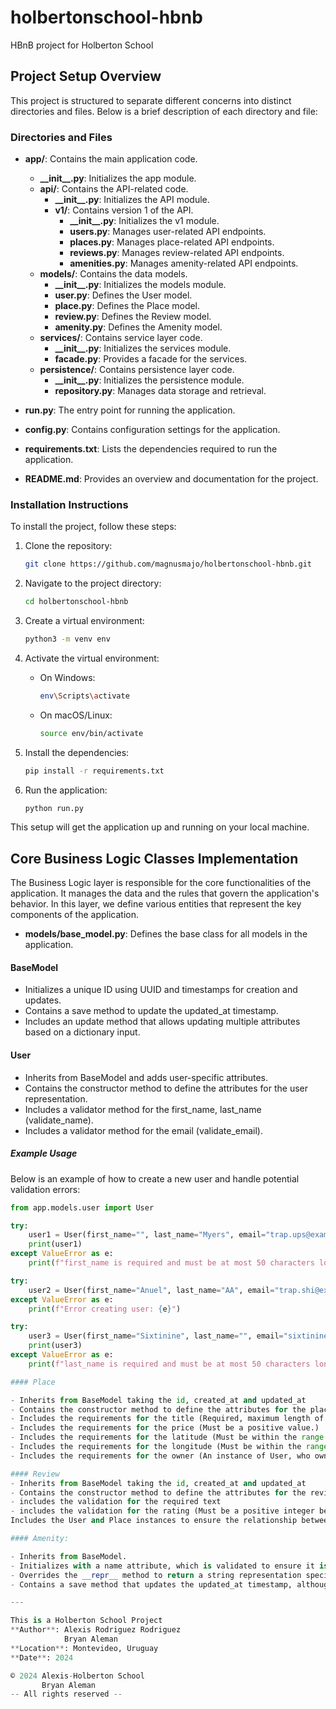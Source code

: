# holbertonschool-hbnb

HBnB project for Holberton School

## Project Setup Overview

This project is structured to separate different concerns into distinct directories and files. Below is a brief description of each directory and file:

### Directories and Files

- **app/**: Contains the main application code.
    - **\_\_init\_\_.py**: Initializes the app module.
    - **api/**: Contains the API-related code.
        - **\_\_init\_\_.py**: Initializes the API module.
        - **v1/**: Contains version 1 of the API.
            - **\_\_init\_\_.py**: Initializes the v1 module.
            - **users.py**: Manages user-related API endpoints.
            - **places.py**: Manages place-related API endpoints.
            - **reviews.py**: Manages review-related API endpoints.
            - **amenities.py**: Manages amenity-related API endpoints.
    - **models/**: Contains the data models.
        - **\_\_init\_\_.py**: Initializes the models module.
        - **user.py**: Defines the User model.
        - **place.py**: Defines the Place model.
        - **review.py**: Defines the Review model.
        - **amenity.py**: Defines the Amenity model.
    - **services/**: Contains service layer code.
        - **\_\_init\_\_.py**: Initializes the services module.
        - **facade.py**: Provides a facade for the services.
    - **persistence/**: Contains persistence layer code.
        - **\_\_init\_\_.py**: Initializes the persistence module.
        - **repository.py**: Manages data storage and retrieval.

- **run.py**: The entry point for running the application.
- **config.py**: Contains configuration settings for the application.
- **requirements.txt**: Lists the dependencies required to run the application.
- **README.md**: Provides an overview and documentation for the project.

### Installation Instructions

To install the project, follow these steps:

1. Clone the repository:
     ```sh
     git clone https://github.com/magnusmajo/holbertonschool-hbnb.git
     ```

2. Navigate to the project directory:
     ```sh
     cd holbertonschool-hbnb
     ```

3. Create a virtual environment:
     ```sh
     python3 -m venv env
     ```

4. Activate the virtual environment:
     - On Windows:
         ```sh
         env\Scripts\activate
         ```
     - On macOS/Linux:
         ```sh
         source env/bin/activate
         ```

5. Install the dependencies:
     ```sh
     pip install -r requirements.txt
     ```

6. Run the application:
     ```sh
     python run.py
     ```

This setup will get the application up and running on your local machine.

## Core Business Logic Classes Implementation
The Business Logic layer is responsible for the core functionalities of the application.
It manages the data and the rules that govern the application's behavior. In this layer,
we define various entities that represent the key components of the application.

- **models/base_model.py**: Defines the base class for all models in the application.

#### BaseModel

- Initializes a unique ID using UUID and timestamps for creation and updates.
- Contains a save method to update the updated_at timestamp.
- Includes an update method that allows updating multiple attributes based on a dictionary input.

#### User

- Inherits from BaseModel and adds user-specific attributes.
- Contains the constructor method to define the attributes for the user representation.
- Includes a validator method for the first_name, last_name (validate_name).
- Includes a validator method for the email (validate_email).

##### Example Usage

Below is an example of how to create a new user and handle potential validation errors:

```python
from app.models.user import User

try:
    user1 = User(first_name="", last_name="Myers", email="trap.ups@example.com")
    print(user1)
except ValueError as e:
    print(f"first_name is required and must be at most 50 characters long.: {e}")

try:
    user2 = User(first_name="Anuel", last_name="AA", email="trap.shi@example.com")  # This will raise an error
except ValueError as e:
    print(f"Error creating user: {e}")

try:
    user3 = User(first_name="Sixtinine", last_name="", email="sixtinine.anotherothershi@example.com")
    print(user3)
except ValueError as e:
    print(f"last_name is required and must be at most 50 characters long.: {e}")

#### Place

- Inherits from BaseModel taking the id, created_at and updated_at
- Contains the constructor method to define the attributes for the place representation.
- Includes the requirements for the title (Required, maximum length of 100 characters.)
- Includes the requirements for the price (Must be a positive value.)
- Includes the requirements for the latitude (Must be within the range of -90.0 to 90.0.)
- Includes the requirements for the longitude (Must be within the range of -180.0 to 180.0.)
- Includes the requirements for the owner (An instance of User, who owns the place)

#### Review
- Inherits from BaseModel taking the id, created_at and updated_at
- Contains the constructor method to define the attributes for the review representation.
- includes the validation for the required text
- includes the validation for the rating (Must be a positive integer between 0 and 5.)
Includes the User and Place instances to ensure the relationship between them

#### Amenity:

- Inherits from BaseModel.
- Initializes with a name attribute, which is validated to ensure it is not empty and is less than 50 characters.
- Overrides the __repr__ method to return a string representation specific to the Amenity class.
- Contains a save method that updates the updated_at timestamp, although it seems to contain a placeholder comment for saving the amenity.

---

This is a Holberton School Project  
**Author**: Alexis Rodriguez Rodriguez  
            Bryan Aleman  
**Location**: Montevideo, Uruguay  
**Date**: 2024

© 2024 Alexis-Holberton School  
       Bryan Aleman  
-- All rights reserved --
